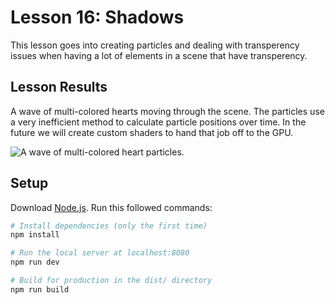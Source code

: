 # Lesson 16: Shadows
This lesson goes into creating particles and dealing with transperency issues when having a lot of elements in a scene that have transperency.

## Lesson Results
A wave of multi-colored hearts moving through the scene. The particles use a very inefficient method to calculate particle positions over time. In the future we will create custom shaders to hand that job off to the GPU.

![A wave of multi-colored heart particles.](/16-particles/readme-assets/heart-particles.gif)

## Setup
Download [Node.js](https://nodejs.org/en/download/).
Run this followed commands:

``` bash
# Install dependencies (only the first time)
npm install

# Run the local server at localhost:8080
npm run dev

# Build for production in the dist/ directory
npm run build
```
